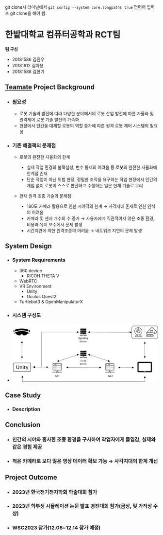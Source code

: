 git clone시 터미널에서 `git config --system core.longpaths true` 명령어 입력 후 git clone을 해야 함.


# 한밭대학교 컴퓨터공학과 RCT팀

**팀 구성**
- 20181586 김진우
- 20181612 김자용
- 20181588 김현기

## <u>Teamate</u> Project Background
- ### 필요성
  - 로봇 기술의 발전에 따라 다양한 분야에서의 로봇 산업 발전에 따른 자율화 및 원격제어 로봇 기술 발전의 가속화
  - 현장에서 인간을 대체할 로봇의 역할 증가에 따른 원격 로봇 제어 시스템의 필요성
- ### 기존 해결책의 문제점
  - 로봇의 완전한 자율화의 한계
    - 실제 작업 환경의 불확실성, 변수 통제의 어려움 등 로봇의 완전한 자율화에 한계점 존재
    - 단순 작업이 아닌 위험 현장, 정밀한 조작을 요구하는 작업 현장에서 인간의 개입 없이 로봇이 스스로 판단하고 수행하는 일은 현재 기술로 무리

  - 현재 원격 조종 기술의 문제점
    - 180도 카메라 활용으로 인한 시야각의 한계 → 사각지대 존재로 인한 인식의 어려움
    - 카메라 및 센서 개수의 수 증가 → 사용자에게 직관적이지 않은 조종 환경, 비용과 유지 보수에서 문제 발생
    - 시간지연에 의한 원격조종의 어려움 → 네트워크 지연의 문제 발생

## System Design
  - ### System Requirements
    - 360 device
      - RICOH THETA V
    - WebRTC
    - VR Environment
      - Unity
      - Oculus Quest2
    - Turtlebot3 & OpenManipulatorX
  
  - ### 시스템 구성도
- ![Alt text](image.png)
    

    
## Case Study
  - ### Description
  
  
## Conclusion
  - ### 인간의 시야와 흡사한 조종 환경을 구사하여 작업자에게 몰입감, 실제와 같은 경험 제공
  - ### 적은 카메라로 보다 많은 영상 데이터 확보 가능 → 사각지대의 한계 개선
  
## Project Outcome
- ### 2023년 한국전기전자학회 학술대회 참가
- ### 2023년 학부생 시뮬레이션 논문 발표 경진대회 참가(금상, 및 가작상 수상)
- ### WSC2023 참가(12.08~12.14 참가 예정)

